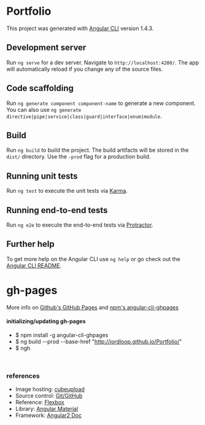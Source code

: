 # Portfolio

This project was generated with [Angular CLI](https://github.com/angular/angular-cli) version 1.4.3.

## Development server

Run `ng serve` for a dev server. Navigate to `http://localhost:4200/`. The app will automatically reload if you change any of the source files.

## Code scaffolding

Run `ng generate component component-name` to generate a new component. You can also use `ng generate directive|pipe|service|class|guard|interface|enum|module`.

## Build

Run `ng build` to build the project. The build artifacts will be stored in the `dist/` directory. Use the `-prod` flag for a production build.

## Running unit tests

Run `ng test` to execute the unit tests via [Karma](https://karma-runner.github.io).

## Running end-to-end tests

Run `ng e2e` to execute the end-to-end tests via [Protractor](http://www.protractortest.org/).

## Further help

To get more help on the Angular CLI use `ng help` or go check out the [Angular CLI README](https://github.com/angular/angular-cli/blob/master/README.md).

# gh-pages
More info on [Github's GitHub Pages](https://pages.github.com/ "GitHub Pages") and [npm's angular-cli-ghpages](https://www.npmjs.com/package/angular-cli-ghpages "npm angular-cli-ghpages")

#### initializing/updating gh-pages
* $ npm install -g angular-cli-ghpages
* $ ng build --prod --base-href "http://jordloop.github.io/Portfolio/"
* $ ngh
<br>

### references
* Image hosting: [cubeupload](https://cubeupload.com/)
* Source control: [Git/GitHub](https://github.com/)
* Reference: [Flexbox](https://css-tricks.com/snippets/css/a-guide-to-flexbox/)
* Library: [Angular Material](https://material.angular.io/)
* Framework: [Angular2 Doc](https://angular.io/docs)
